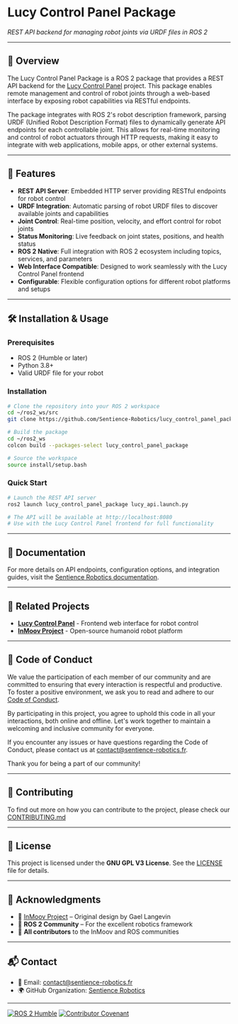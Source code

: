# Lucy Control Panel Package
*REST API backend for managing robot joints via URDF files in ROS 2*

---

## 📌 Overview

The Lucy Control Panel Package is a ROS 2 package that provides a REST API backend for the [Lucy Control Panel](https://github.com/Sentience-Robotics/lucy_control_panel) project. This package enables remote management and control of robot joints through a web-based interface by exposing robot capabilities via RESTful endpoints.

The package integrates with ROS 2's robot description framework, parsing URDF (Unified Robot Description Format) files to dynamically generate API endpoints for each controllable joint. This allows for real-time monitoring and control of robot actuators through HTTP requests, making it easy to integrate with web applications, mobile apps, or other external systems.

---

## 🚀 Features

- **REST API Server**: Embedded HTTP server providing RESTful endpoints for robot control
- **URDF Integration**: Automatic parsing of robot URDF files to discover available joints and capabilities
- **Joint Control**: Real-time position, velocity, and effort control for robot joints
- **Status Monitoring**: Live feedback on joint states, positions, and health status
- **ROS 2 Native**: Full integration with ROS 2 ecosystem including topics, services, and parameters
- **Web Interface Compatible**: Designed to work seamlessly with the Lucy Control Panel frontend
- **Configurable**: Flexible configuration options for different robot platforms and setups

---

## 🛠️ Installation & Usage

### Prerequisites

- ROS 2 (Humble or later)
- Python 3.8+
- Valid URDF file for your robot

### Installation

```bash
# Clone the repository into your ROS 2 workspace
cd ~/ros2_ws/src
git clone https://github.com/Sentience-Robotics/lucy_control_panel_package.git

# Build the package
cd ~/ros2_ws
colcon build --packages-select lucy_control_panel_package

# Source the workspace
source install/setup.bash
```

### Quick Start

```bash
# Launch the REST API server
ros2 launch lucy_control_panel_package lucy_api.launch.py

# The API will be available at http://localhost:8080
# Use with the Lucy Control Panel frontend for full functionality
```

---

## 📖 Documentation

For more details on API endpoints, configuration options, and integration guides, visit the [Sentience Robotics documentation](https://docs.sentience-robotics.fr).

---

## 🔗 Related Projects

- **[Lucy Control Panel](https://github.com/Sentience-Robotics/lucy_control_panel)** - Frontend web interface for robot control
- **[InMoov Project](https://inmoov.fr/)** - Open-source humanoid robot platform

---

## 📜 Code of Conduct

We value the participation of each member of our community and are committed to ensuring that every interaction is respectful and productive. To foster a positive environment, we ask you to read and adhere to our [Code of Conduct](CODE_OF_CONDUCT.md).

By participating in this project, you agree to uphold this code in all your interactions, both online and offline. Let's work together to maintain a welcoming and inclusive community for everyone.

If you encounter any issues or have questions regarding the Code of Conduct, please contact us at [contact@sentience-robotics.fr](mailto:contact@sentience-robotics.fr).

Thank you for being a part of our community!

---

## 🤝 Contributing

To find out more on how you can contribute to the project, please check our [CONTRIBUTING.md](CONTRIBUTING.md)

---

## 📜 License

This project is licensed under the **GNU GPL V3 License**. See the [LICENSE](LICENSE) file for details.

---

## 🙌 Acknowledgments

- 🎉 [InMoov Project](https://inmoov.fr/) – Original design by Gael Langevin
- 🎉 **ROS 2 Community** – For the excellent robotics framework
- 🎉 **All contributors** to the InMoov and ROS communities

---

## 📬 Contact

- 📧 Email: [contact@sentience-robotics.fr](mailto:contact@sentience-robotics.fr)
- 🌍 GitHub Organization: [Sentience Robotics](https://github.com/sentience-robotics)

---

[![ROS 2 Humble](https://img.shields.io/badge/ROS_2-Humble-34aec5?logo=ros)](https://docs.ros.org/en/humble/)
[![Contributor Covenant](https://img.shields.io/badge/Contributor%20Covenant-2.0-4baaaa.svg)](CODE_OF_CONDUCT.md)
